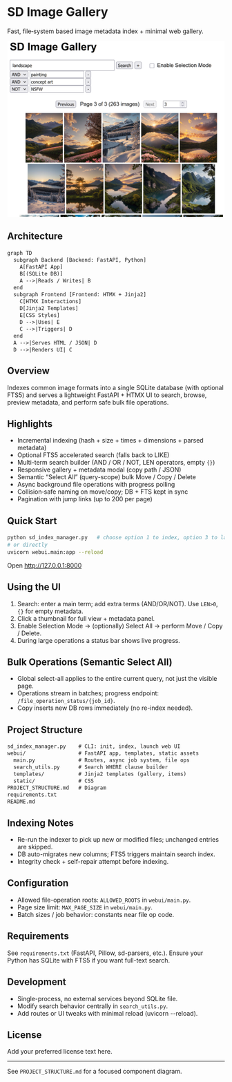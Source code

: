 # SD Image Gallery

Fast, file‑system based image metadata index + minimal web gallery.

![Screenshot](screenshot.png)

## Architecture
```mermaid
graph TD
  subgraph Backend [Backend: FastAPI, Python]
    A[FastAPI App]
    B[(SQLite DB)]
    A -->|Reads / Writes| B
  end
  subgraph Frontend [Frontend: HTMX + Jinja2]
    C[HTMX Interactions]
    D[Jinja2 Templates]
    E[CSS Styles]
    D -->|Uses| E
    C -->|Triggers| D
  end
  A -->|Serves HTML / JSON| D
  D -->|Renders UI| C
```

## Overview
Indexes common image formats into a single SQLite database (with optional FTS5) and serves a lightweight FastAPI + HTMX UI to search, browse, preview metadata, and perform safe bulk file operations.

## Highlights
- Incremental indexing (hash + size + times + dimensions + parsed metadata)
- Optional FTS5 accelerated search (falls back to LIKE)
- Multi-term search builder (AND / OR / NOT, LEN operators, empty `{}`)
- Responsive gallery + metadata modal (copy path / JSON)
- Semantic “Select All” (query-scope) bulk Move / Copy / Delete
- Async background file operations with progress polling
- Collision‑safe naming on move/copy; DB + FTS kept in sync
- Pagination with jump links (up to 200 per page)

## Quick Start
```bash
python sd_index_manager.py   # choose option 1 to index, option 3 to launch UI
# or directly
uvicorn webui.main:app --reload
```
Open http://127.0.0.1:8000

## Using the UI
1. Search: enter a main term; add extra terms (AND/OR/NOT). Use `LEN>0`, `{}` for empty metadata.
2. Click a thumbnail for full view + metadata panel.
3. Enable Selection Mode → (optionally) Select All → perform Move / Copy / Delete.
4. During large operations a status bar shows live progress.

## Bulk Operations (Semantic Select All)
- Global select-all applies to the entire current query, not just the visible page.
- Operations stream in batches; progress endpoint: `/file_operation_status/{job_id}`.
- Copy inserts new DB rows immediately (no re-index needed).

## Project Structure
```
sd_index_manager.py    # CLI: init, index, launch web UI
webui/                 # FastAPI app, templates, static assets
  main.py              # Routes, async job system, file ops
  search_utils.py      # Search WHERE clause builder
  templates/           # Jinja2 templates (gallery, items)
  static/              # CSS
PROJECT_STRUCTURE.md   # Diagram
requirements.txt
README.md
```

## Indexing Notes
- Re-run the indexer to pick up new or modified files; unchanged entries are skipped.
- DB auto-migrates new columns; FTS5 triggers maintain search index.
- Integrity check + self-repair attempt before indexing.

## Configuration
- Allowed file-operation roots: `ALLOWED_ROOTS` in `webui/main.py`.
- Page size limit: `MAX_PAGE_SIZE` in `webui/main.py`.
- Batch sizes / job behavior: constants near file op code.

## Requirements
See `requirements.txt` (FastAPI, Pillow, sd-parsers, etc.). Ensure your Python has SQLite with FTS5 if you want full-text search.

## Development
- Single-process, no external services beyond SQLite file.
- Modify search behavior centrally in `search_utils.py`.
- Add routes or UI tweaks with minimal reload (uvicorn --reload).

## License
Add your preferred license text here.

---
See `PROJECT_STRUCTURE.md` for a focused component diagram.

